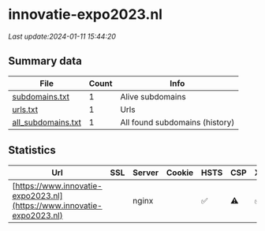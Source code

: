 # innovatie-expo2023.nl
*Last update:2024-01-11 15:44:20*
## Summary data
| File       | Count | Info |
|------------|-------|------|
|[subdomains.txt](/data/innovatie-expo2023/subdomains.txt)|1|Alive subdomains|
|[urls.txt](/data/innovatie-expo2023/urls.txt)|1|Urls|
|[all_subdomains.txt](/data/innovatie-expo2023/all_subdomains.txt)|1|All found subdomains (history)|
## Statistics
| Url | SSL | Server | Cookie | HSTS | CSP | XFO | XXP | RP | Tech |
|------------|-------|------|------|------|------|------|------|------|------|
|[https://www.innovatie-expo2023.nl](https://www.innovatie-expo2023.nl)| |nginx| |:white_check_mark: |:warning: |:white_check_mark: |:white_check_mark: |:white_check_mark: |HSTS PHP|
